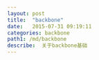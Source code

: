 ```yaml
---
layout: post
title:  "backbone"
date:   2015-07-31 09:19:11
categories: backbone
path1: /md/backbone
describe:  关于backbone基础
---
```


